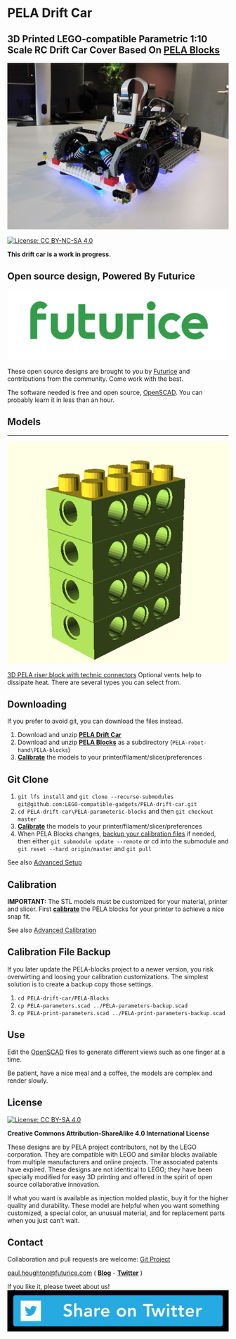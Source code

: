 # PELA Drift Car
## 3D Printed LEGO-compatible Parametric 1:10 Scale RC Drift Car Cover Based On [PELA Blocks](http://pelablocks.org)

![PELA Drift Car](images/pela-drift-car.jpg)

[![License: CC BY-NC-SA 4.0](https://img.shields.io/badge/License-CC%20BY--NC--SA%204.0-lightgrey.svg)](https://creativecommons.org/licenses/by-nc-sa/4.0/)

**This drift car is a work in progress.**

## Open source design, Powered By Futurice

[![Futurice](images/futurice-logo.jpg)](https://futurice.com)

These open source designs are brought to you by [Futurice](http://futurice.com) and contributions from the community. Come work with the best.

The software needed is free and open source, [OpenSCAD](http://www.openscad.org/). You can probably learn it in less than an hour.

## Models

___


[![PELA riser block with technic connectors](/riser-4-2-4.png)](https://github.com/LEGO-compatible-gadgets/PELA-drift-car/blob/master/riser-4-2-4.stl)

[3D PELA riser block with technic connectors](https://github.com/LEGO-compatible-gadgets/PELA-drift-car/blob/master/riser-4-2-4.stl) Optional vents help to dissipate heat. There are several types you can select from.


## Downloading

If you prefer to avoid git, you can download the files instead.

1. Download and unzip **[PELA Drift Car](https://github.com/LEGO-Prototypes/PELA-drift-car/archive/master.zip)**
1. Download and unzip **[PELA Blocks](https://github.com/LEGO-Prototypes/PELA-blocks/archive/master.zip)** as a subdirectory (`PELA-robot-hand\PELA-blocks`)
1. **[Calibrate](http://pelablocks.org/#calibrate)** the models to your printer/filament/slicer/preferences

## Git Clone

1. `git lfs install` and `git clone --recurse-submodules git@github.com:LEGO-compatible-gadgets/PELA-drift-car.git`
1. `cd PELA-drift-car\PELA-parameteric-blocks` and then `git checkout master`
1. **[Calibrate](http://pelablocks.org/#calibrate)** the models to your printer/filament/slicer/preferences
1. When PELA Blocks changes, [backup your calibration files](#calibration-file-backup) if needed, then either `git submodule update --remote` or cd into the submodule and `git reset --hard origin/master` and `git pull`

See also [Advanced Setup](http://pelablocks.org/ADVANCED-SETUP.html)

## Calibration

**IMPORTANT:** The STL models must be customized for your material, printer and slicer. First **[calibrate](http://pelablocks.org/#calibrate)** the PELA blocks for your printer to achieve a nice snap fit.

See also [Advanced Calibration](http://pelablocks.org/ADVANCED-CALIBRATION)

## Calibration File Backup

If you later update the PELA-blocks project to a newer version, you risk overwirting and loosing your calibration customizations. The simplest solution is to create a backup copy those settings.

1. `cd PELA-drift-car/PELA-Blocks`
1. `cp PELA-parameters.scad ../PELA-parameters-backup.scad`
1. `cp PELA-print-parameters.scad ../PELA-print-parameters-backup.scad`

## Use

Edit the [OpenSCAD](http://www.openscad.org/) files to generate different views such as one finger at a time.

Be patient, have a nice meal and a coffee, the models are complex and render slowly.

## License

[![License: CC BY-SA 4.0](https://licensebuttons.net/l/by-sa/3.0/88x31.png)](https://creativecommons.org/licenses/by-sa/4.0/)

**Creative Commons Attribution-ShareAlike 4.0 International License**

These designs are by PELA project contributors, not by the LEGO corporation. They are compatible with LEGO and similar blocks available from multiple manufacturers and online projects. The associated patents have expired. These designs are not identical to LEGO; they have been specially modified for easy 3D printing and offered in the spirit of open source collaborative innovation.

If what you want is available as injection molded plastic, buy it for the higher quality and durability. These model are helpful when you want something customized, a special color, an unusual material, and for replacement parts when you just can't wait.

## Contact

Collaboration and pull requests are welcome: [Git Project](https://github.com/LEGO-Prototypes/PELA-drift-car)

paul.houghton@futurice.com ( **[Blog](https://medium.com/@paulhoughton)** - **[Twitter](https://twitter.com/mobile_rat)** )

If you like it, please tweet about us! [<img src="images/share-twitter-button.jpg">](https://twitter.com/intent/tweet?screen_name=mobile_rat&hashtags=PELAblocks&related=mobile_rat&text=3D%20printed%20LEGO%20drift%20car%20shell&tw_p=tweetbutton&url=http%3A%2F%2Fdriftcar.pelablocks.org)
